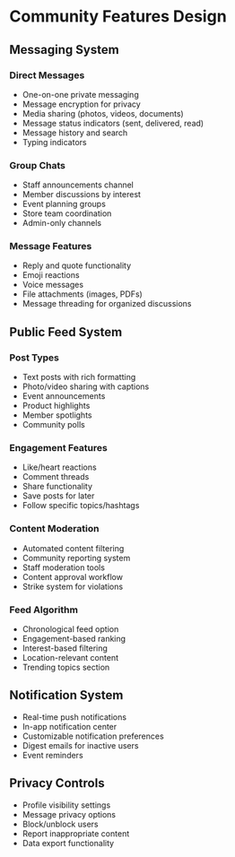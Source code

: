 # Community Features Design

## Messaging System

### Direct Messages
- One-on-one private messaging
- Message encryption for privacy
- Media sharing (photos, videos, documents)
- Message status indicators (sent, delivered, read)
- Message history and search
- Typing indicators

### Group Chats
- Staff announcements channel
- Member discussions by interest
- Event planning groups
- Store team coordination
- Admin-only channels

### Message Features
- Reply and quote functionality
- Emoji reactions
- Voice messages
- File attachments (images, PDFs)
- Message threading for organized discussions

## Public Feed System

### Post Types
- Text posts with rich formatting
- Photo/video sharing with captions
- Event announcements
- Product highlights
- Member spotlights
- Community polls

### Engagement Features
- Like/heart reactions
- Comment threads
- Share functionality
- Save posts for later
- Follow specific topics/hashtags

### Content Moderation
- Automated content filtering
- Community reporting system
- Staff moderation tools
- Content approval workflow
- Strike system for violations

### Feed Algorithm
- Chronological feed option
- Engagement-based ranking
- Interest-based filtering
- Location-relevant content
- Trending topics section

## Notification System
- Real-time push notifications
- In-app notification center
- Customizable notification preferences
- Digest emails for inactive users
- Event reminders

## Privacy Controls
- Profile visibility settings
- Message privacy options
- Block/unblock users
- Report inappropriate content
- Data export functionality